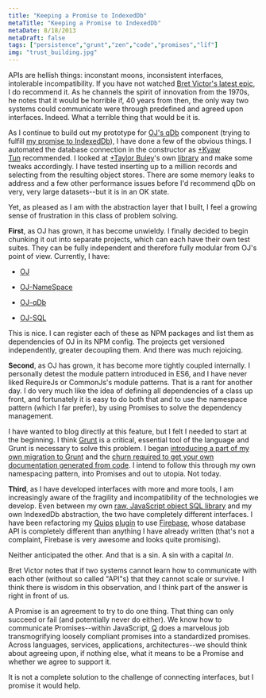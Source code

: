 ```yaml
---
title: "Keeping a Promise to IndexedDb"
metaTitle: "Keeping a Promise to IndexedDb"
metaDate: 8/18/2013
metaDraft: false
tags: ["persistence","grunt","zen","code","promises","lïf"]
img: "trust_building.jpg"
---
```


APIs are hellish things: inconstant moons, inconsistent interfaces, intolerable incompatibility. If you have not watched [Bret Victor's latest epic](http://worrydream.com/dbx), I do recommend it. As he channels the spirit of innovation from the 1970s, he notes that it would be horrible if, 40 years from then, the only way two systems could communicate were through predefined and agreed upon interfaces. Indeed. What a terrible thing that would be it is.

As I continue to build out my prototype for [OJ's qDb](https://github.com/somecallmechief/oj-qdb) component (trying to fulfill [my promise to IndexedDb](http://hiking.luddites.me/2013/06/a-promise-to-indexeddb.html)), I have done a few of the obvious things. I automated the database connection in the constructor as [+Kyaw Tun](http://plus.google.com/115052908021360451116) recommended. I looked at [+Taylor Buley](http://plus.google.com/108530078008635144092)'s own [library](https://github.com/editor/indb) and make some tweaks accordingly. I have tested inserting up to a million records and selecting from the resulting object stores. There are some memory leaks to address and a few other performance issues before I'd recommend qDb on very, very large datasets--but it is in an OK state.

Yet, as pleased as I am with the abstraction layer that I built, I feel a growing sense of frustration in this class of problem solving.

**First**, as OJ has grown, it has become unwieldy. I finally decided to begin chunking it out into separate projects, which can each have their own test suites. They can be fully independent and therefore fully modular from OJ's point of view. Currently, I have:


*   [OJ](https://github.com/somecallmechief/oj)

*   [OJ-NameSpace](https://github.com/somecallmechief/oj-namespace)
*   [OJ-qDb](https://github.com/somecallmechief/oj-qdb)
*   [OJ-SQL](https://github.com/somecallmechief/oj-sql)

This is nice. I can register each of these as NPM packages and list them as dependencies of OJ in its NPM config. The projects get versioned independently, greater decoupling them. And there was much rejoicing.



**Second**, as OJ has grown, it has become more tightly coupled internally. I personally detest the module pattern introduced in ES6, and I have never liked RequireJs or CommonJs's module patterns. That is a rant for another day. I do very much like the idea of defining all dependencies of a class up front, and fortunately it is easy to do both that and to use the namespace pattern (which I far prefer), by using Promises to solve the dependency management.



I have wanted to blog directly at this feature, but I felt I needed to start at the beginning. I think [Grunt](http://gruntjs.com/) is a critical, essential tool of the language and Grunt is necessary to solve this problem. I began [introducing a part of my own migration to Grunt](http://hiking.luddites.me/2013/07/making-sense-of-grunt-importing.html) and the [churn required to get your own documentation generated from code](http://hiking.luddites.me/2013/07/api-documentation-considered-evil.html). I intend to follow this through my own namespacing pattern, into Promises and out to utopia. Not today.



**Third**, as I have developed interfaces with more and more tools, I am increasingly aware of the fragility and incompatibility of the technologies we develop. Even between my own [raw, JavaScript object SQL library](http://hiking.luddites.me/2013/03/currying-favor-with-partial-application.html) and my own IndexedDb abstraction, the two have completely different interfaces. I have been refactoring my [Quips](http://fogbugz.stackexchange.com/questions/7350/implementing-bugzilla-style-quips-using-fogbugz-plugin-architecture) [plugin](https://github.com/somecallmechief/quips) to use [Firebase](https://www.firebase.com/), whose database API is completely different than anything I have already written (that's not a complaint, Firebase is very awesome and looks quite promising).



Neither anticipated the other. And that is a sin. A sin with a capital _In_.



Bret Victor notes that if two systems cannot learn how to communicate with each other (without so called "API"s) that they cannot scale or survive. I think there is wisdom in this observation, and I think part of the answer is right in front of us.



A Promise is an agreement to try to do one thing. That thing can only succeed or fail (and potentially never do either). We know how to communicate Promises--within JavaScript, [Q](https://github.com/kriskowal/q) does a marvelous job transmogrifying loosely compliant promises into a standardized promises. Across languages, services, applications, architectures--we should think about agreeing upon, if nothing else, what it means to be a Promise and whether we agree to support it.



It is not a complete solution to the challenge of connecting interfaces, but I promise it would help.
